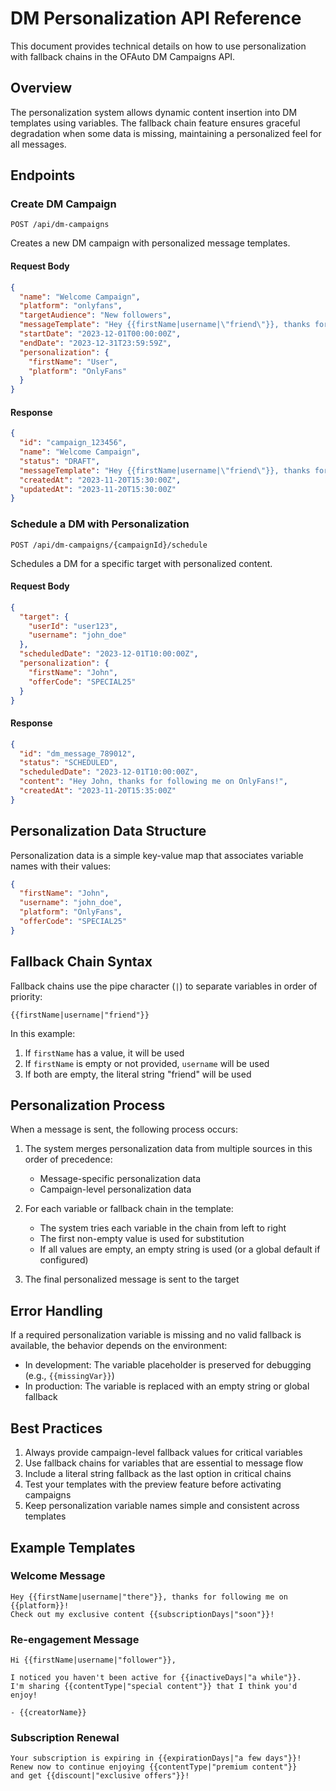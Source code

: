 # DM Personalization API Reference

This document provides technical details on how to use personalization with fallback chains in the OFAuto DM Campaigns API.

## Overview

The personalization system allows dynamic content insertion into DM templates using variables. The fallback chain feature ensures graceful degradation when some data is missing, maintaining a personalized feel for all messages.

## Endpoints

### Create DM Campaign

```
POST /api/dm-campaigns
```

Creates a new DM campaign with personalized message templates.

#### Request Body
```json
{
  "name": "Welcome Campaign",
  "platform": "onlyfans",
  "targetAudience": "New followers",
  "messageTemplate": "Hey {{firstName|username|\"friend\"}}, thanks for following me on {{platform}}!",
  "startDate": "2023-12-01T00:00:00Z",
  "endDate": "2023-12-31T23:59:59Z",
  "personalization": {
    "firstName": "User",
    "platform": "OnlyFans"
  }
}
```

#### Response
```json
{
  "id": "campaign_123456",
  "name": "Welcome Campaign",
  "status": "DRAFT",
  "messageTemplate": "Hey {{firstName|username|\"friend\"}}, thanks for following me on {{platform}}!",
  "createdAt": "2023-11-20T15:30:00Z",
  "updatedAt": "2023-11-20T15:30:00Z"
}
```

### Schedule a DM with Personalization

```
POST /api/dm-campaigns/{campaignId}/schedule
```

Schedules a DM for a specific target with personalized content.

#### Request Body
```json
{
  "target": {
    "userId": "user123",
    "username": "john_doe"
  },
  "scheduledDate": "2023-12-01T10:00:00Z",
  "personalization": {
    "firstName": "John",
    "offerCode": "SPECIAL25"
  }
}
```

#### Response
```json
{
  "id": "dm_message_789012",
  "status": "SCHEDULED",
  "scheduledDate": "2023-12-01T10:00:00Z",
  "content": "Hey John, thanks for following me on OnlyFans!",
  "createdAt": "2023-11-20T15:35:00Z"
}
```

## Personalization Data Structure

Personalization data is a simple key-value map that associates variable names with their values:

```json
{
  "firstName": "John",
  "username": "john_doe",
  "platform": "OnlyFans",
  "offerCode": "SPECIAL25"
}
```

## Fallback Chain Syntax

Fallback chains use the pipe character (`|`) to separate variables in order of priority:

```
{{firstName|username|"friend"}}
```

In this example:
1. If `firstName` has a value, it will be used
2. If `firstName` is empty or not provided, `username` will be used
3. If both are empty, the literal string "friend" will be used

## Personalization Process

When a message is sent, the following process occurs:

1. The system merges personalization data from multiple sources in this order of precedence:
   - Message-specific personalization data
   - Campaign-level personalization data

2. For each variable or fallback chain in the template:
   - The system tries each variable in the chain from left to right
   - The first non-empty value is used for substitution
   - If all values are empty, an empty string is used (or a global default if configured)

3. The final personalized message is sent to the target

## Error Handling

If a required personalization variable is missing and no valid fallback is available, the behavior depends on the environment:

- In development: The variable placeholder is preserved for debugging (e.g., `{{missingVar}}`)
- In production: The variable is replaced with an empty string or global fallback

## Best Practices

1. Always provide campaign-level fallback values for critical variables
2. Use fallback chains for variables that are essential to message flow
3. Include a literal string fallback as the last option in critical chains
4. Test your templates with the preview feature before activating campaigns
5. Keep personalization variable names simple and consistent across templates

## Example Templates

### Welcome Message
```
Hey {{firstName|username|"there"}}, thanks for following me on {{platform}}!
Check out my exclusive content {{subscriptionDays|"soon"}}!
```

### Re-engagement Message
```
Hi {{firstName|username|"follower"}},

I noticed you haven't been active for {{inactiveDays|"a while"}}. 
I'm sharing {{contentType|"special content"}} that I think you'd enjoy!

- {{creatorName}}
```

### Subscription Renewal
```
Your subscription is expiring in {{expirationDays|"a few days"}}!
Renew now to continue enjoying {{contentType|"premium content"}}
and get {{discount|"exclusive offers"}}!
``` 